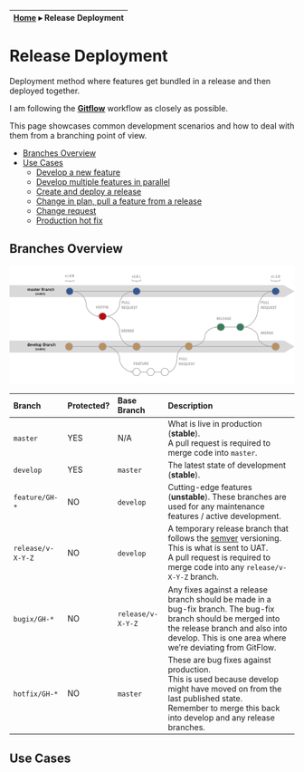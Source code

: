 | [Home](README.md) ▸ **Release Deployment** |
|-----|

# Release Deployment

Deployment method where features get bundled in a release and then deployed together.


I am following the [**Gitflow**](https://www.atlassian.com/git/tutorials/comparing-workflows/gitflow-workflow) workflow as closely as possible.

This page showcases common development scenarios and how to deal with them from a branching point of view.

- [Branches Overview](#branches-overview)
- [Use Cases](#use-cases)
  - [Develop a new feature](#develop-a-new-feature)
  - [Develop multiple features in parallel](#develop-multiple-features-in-parallel)
  - [Create and deploy a release](#create-and-deploy-a-release)
  - [Change in plan, pull a feature from a release](#change-in-plan-pull-a-feature-from-a-release)
  - [Change request](#change-request)
  - [Production hot fix](#production-hot-fix)

## Branches Overview

![Release Deployment workflow](images/release-deployment-overview.png)

| Branch        | Protected? | Base Branch | Description    |
| :-------------|:-----------|:------------|:---------------|
| `master`      | YES        | N/A         | What is live in production (**stable**).<br/>A pull request is required to merge code into `master`. |
| `develop`     | YES        | `master`    | The latest state of development (**stable**). |
| `feature/GH-*`| NO         | `develop`   | Cutting-edge features (**unstable**). These branches are used for any maintenance features / active development. |
| `release/v-X-Y-Z`| NO         | `develop`    | A temporary release branch that follows the [semver](http://semver.org/) versioning. This is what is sent to UAT.<br/>A pull request is required to merge code into any `release/v-X-Y-Z` branch. |
| `bugix/GH-*`  | NO         | `release/v-X-Y-Z` | Any fixes against a release branch should be made in a bug-fix branch. The bug-fix branch should be merged into the release branch and also into develop. This is one area where we’re deviating from GitFlow. |
| `hotfix/GH-*`    | NO         | `master`    | These are bug fixes against production.<br/>This is used because develop might have moved on from the last published state.<br/>Remember to merge this back into develop and any release branches. |

## Use Cases

